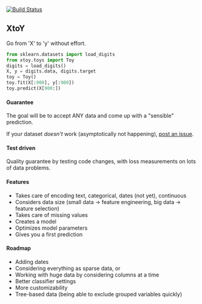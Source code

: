 [![Build Status](https://travis-ci.org/kootenpv/xtoy.svg?branch=master)](https://travis-ci.org/kootenpv/xtoy)

## XtoY

Go from 'X' to 'y' without effort.

``` python
from sklearn.datasets import load_digits
from xtoy.toys import Toy
digits = load_digits()
X, y = digits.data, digits.target
toy = Toy()
toy.fit(X[:900], y[:900])
toy.predict(X[900:])
```

#### Guarantee

The goal will be to accept ANY data and come up with a "sensible" prediction.

If your dataset *doesn't* work (asymptotically not happening), [post an issue](https://github.com/kootenpv/xtoy/issues).

#### Test driven

Quality guarantee by testing code changes, with loss measurements on lots of data problems.

#### Features

- Takes care of encoding text, categorical, dates (not yet), continuous
- Considers data size (small data -> feature engineering, big data -> feature selection)
- Takes care of missing values
- Creates a model
- Optimizes model parameters
- Gives you a first prediction

#### Roadmap

- Adding dates
- Considering everything as sparse data, or
- Working with huge data by considering columns at a time
- Better classifier settings
- More customizability
- Tree-based data (being able to exclude grouped variables quickly)
